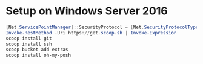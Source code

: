 # Setup on Windows Server 2016

```powershell
[Net.ServicePointManager]::SecurityProtocol = [Net.SecurityProtocolType]::Tls12
Invoke-RestMethod -Uri https://get.scoop.sh | Invoke-Expression
scoop install git
scoop install ssh
scoop bucket add extras
scoop install oh-my-posh
```

